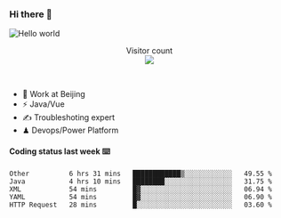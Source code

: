 ### Hi there 👋

<img src="https://raw.githubusercontent.com/sagar-viradiya/sagar-viradiya/master/resources/banner.png" alt="Hello world">
<p align="center"> 
  Visitor count<br/>
  <img src="https://profile-counter.glitch.me/youszoe/count.svg" />
</p>
<br/>

- 🍻 Work at Beijing 
- ⚡  Java/Vue
- ✍️  Troubleshoting expert
- ♟  Devops/Power Platform 

#### Coding status last week ⌨️

<!--START_SECTION:waka-->
```text
Other          6 hrs 31 mins   ████████████▒░░░░░░░░░░░░   49.55 % 
Java           4 hrs 10 mins   ████████░░░░░░░░░░░░░░░░░   31.75 % 
XML            54 mins         █▓░░░░░░░░░░░░░░░░░░░░░░░   06.94 % 
YAML           54 mins         █▓░░░░░░░░░░░░░░░░░░░░░░░   06.90 % 
HTTP Request   28 mins         █░░░░░░░░░░░░░░░░░░░░░░░░   03.60 % 
```
<!--END_SECTION:waka-->

<br/>
<center><img src="http://ghchart.rshah.org/409ba5/yousazoe" alt="" /></center>


